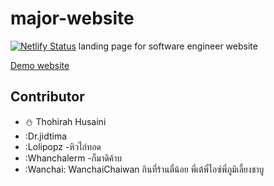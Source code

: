 # major-website
[![Netlify Status](https://api.netlify.com/api/v1/badges/4f22bb56-5b41-48e4-8bd4-90e7deaac9c9/deploy-status)](https://app.netlify.com/sites/swe-wu/deploys)
landing page for software engineer website

[Demo website](https://swe-wu.netlify.app/)

## Contributor
- :snowman: Thohirah Husaini
- :Dr.jidtima
- :Lolipopz -หิวไก่ทอด
- :Whanchalerm -ก็มาดิค้าบ 
- :Wanchai: WanchaiChaiwan กินที่ร้านตี๋น้อย พี่เต้พี่ไอซ์พี่ภูมิเลี้ยงชาบู

